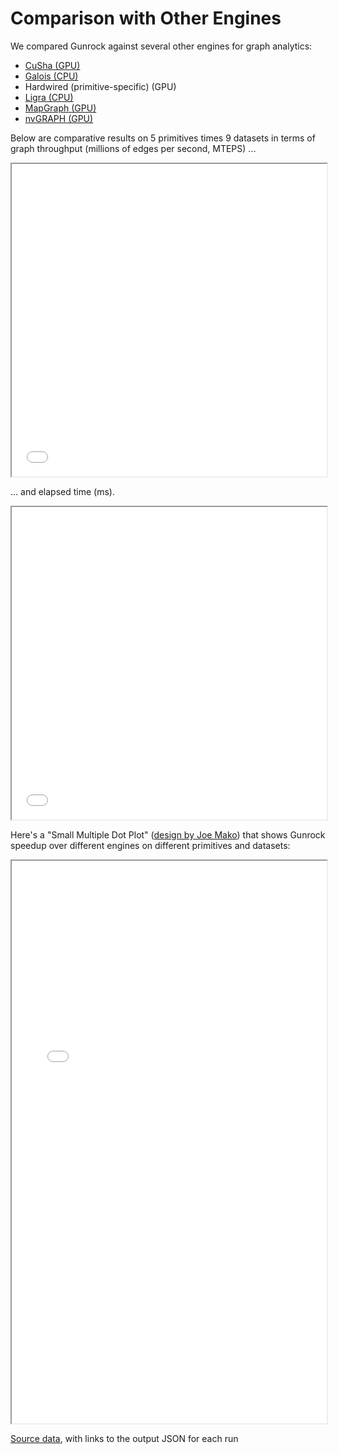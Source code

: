 
# Comparison with Other Engines

We compared Gunrock against several other engines for graph analytics:

- [CuSha (GPU)](http://farkhor.github.io/CuSha/)
- [Galois (CPU)](http://iss.ices.utexas.edu/?p=projects/galois)
- Hardwired (primitive-specific) (GPU)
- [Ligra (CPU)](http://jshun.github.io/ligra/)
- [MapGraph (GPU)](https://www.blazegraph.com/mapgraph-technology/)
- [nvGRAPH (GPU)](https://developer.nvidia.com/nvgraph)

Below are comparative results on 5 primitives times 9 datasets in terms
of graph throughput (millions of edges per second, MTEPS) ...

<!-- I would like to do some form of this: -->
<!-- [mteps_graph](/mteps_graph.html ':include :type=iframe width=100% height=500px') -->

<!-- But it isn't working, so I have to use <iframe> -->
<iframe width="100%" height="500px" src="analysis/engines_topc/mteps_graph.html"></iframe>

... and elapsed time (ms).

<!-- [elapsed_graph](elapsed_graph.html ':include :type=iframe width=100% height=500px') -->
<iframe width="100%" height="500px" src="analysis/engines_topc/elapsed_graph.html"></iframe>

Here's a "Small Multiple Dot Plot" ([design by Joe Mako](https://policyviz.com/hmv_post/run-time-column-chart/)) that shows Gunrock speedup over different engines on different primitives and datasets:

<!-- [speedup_graph](speedup_graph.html ':include :type=iframe') -->
<iframe width="100%" height="900px" src="analysis/engines_topc/speedup_graph.html"></iframe>

[Source data](/analysis/engines_topc/engines_topc_table.md), with links to the output JSON for each run
